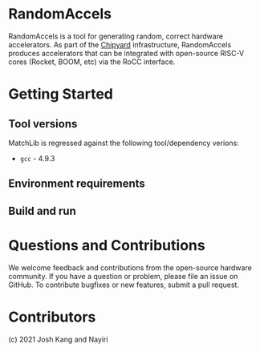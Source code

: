 RandomAccels
========
<!-- [![Build Status](https://travis-ci.org/NVlabs/matchlib.svg?branch=master)](https://travis-ci.org/NVlabs/matchlib) -->

RandomAccels is a tool for generating random, correct hardware accelerators. As part of the [Chipyard](https://github.com/ucb-bar/chipyard.git) infrastructure, RandomAccels produces accelerators that can be integrated with open-source RISC-V cores (Rocket, BOOM, etc) via the RoCC interface. 

# Getting Started

## Tool versions

MatchLib is regressed against the following tool/dependency verions:

* `gcc` - 4.9.3

## Environment requirements



## Build and run


# Questions and Contributions

We welcome feedback and contributions from the open-source hardware community.
If you have a question or problem, please file an issue on GitHub.
To contribute bugfixes or new features, submit a pull request.

# Contributors
(c) 2021 Josh Kang and Nayiri 
